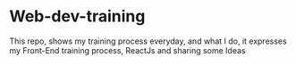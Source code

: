 # Web-dev-training

This repo, shows my training process everyday, and what I do, it expresses my Front-End training process, ReactJs and sharing some Ideas
